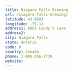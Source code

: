 ```yaml
---
title: Niagara Falls Brewing
url: /niagara-falls-brewing/
latitude: 43.0893
longitude: -79.11
address1: 6863 Lundy's Lane
address2: 
city: Niagara Falls
state: Ontario
code: 0
country: Canada
phone: 1-905-356-2739
website: 
---
```


